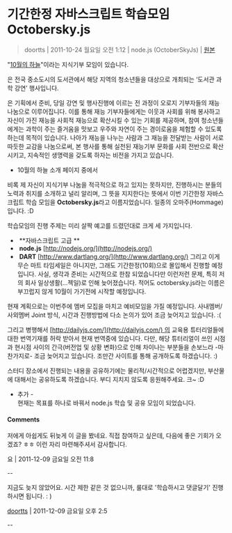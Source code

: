 기간한정 자바스크립트 학습모임 Octobersky.js
===
> doortts | 2011-10-24 월요일 오전 1:12 | node.js (OctoberSkyJs) | [원본](http://blog.doortts.com/205)

"[10월의 하늘](http://www.nanumlectures.org/ "[http://www.nanumlectures.org/]로 이동합니다.")"이라는 지식기부 모임이 있습니다.   





은 전국 중소도시의 도서관에서 해당 지역의 청소년들을 대상으로 개최되는 ‘도서관 과학 강연’ 행사입니다. 

은 기획에서 준비, 당일 강연 및 행사진행에 이르는 전 과정이 오로지 기부자들의 재능 나눔으로 이루어집니다. 이를 통해 재능 기부자들에게는 이웃과 사회를 위해 봉사하고 자신이 가진 재능을 사회적 재능으로 확산시킬 수 있는 기회를 제공하며, 참여 청소년들에게는 과학이 주는 즐거움을 맛보고 우주와 자연이 주는 경이로움을 체험할 수 있도록 하는데 목적이 있습니다. 나아가 재능을 나누는 사람과 그 재능을 전달받는 사람이 서로 따듯한 교감을 나눔으로써, 본 행사를 통해 실천된 재능기부 문화를 사회 전반으로 확산시키고, 지속적인 생명력을 갖도록 하자는 비전을 가지고 있습니다.   

- 10월의 하늘 소개 페이지 중에서 



비록 제 자신이 지식기부 나눔을 적극적으로 하고 있지는 못하지만, 진행하시는 분들의 노력과 취지를 소개하고 널리 알리며, 그 뜻을 지지한다는 뜻에서 이번 기간한정 자바스크립트 학습 모임을 **Octobersky.js**라고 이름지었습니다. 일종의 오마주(Hommage)입니다. :D  

학습모임의 진행 주제는 미리 살짝 예고를 드렸던대로 크게 세 가지입니다.  

-  **자바스크립트 고급 **  
-  **node.js** [http://nodejs.org/](http://nodejs.org/)  
-  **DART** [http://www.dartlang.org/](http://www.dartlang.org/) 그리고 이게 무슨 마트 타임세일은 아니지만, 그래도 기간한정(10회)으로 몰입해서 진행할 예정입니다. 사실, 생각과 준비는 시간적으로 한참 되었습니다만 이런저런 문제, 특히 저의 회사 일상생활(...젝일)로 인해 늦어졌습니다. 적어도 octobersky.js라는 이름은 부끄럽지 않게 10월이 가기전에 시작할 예정입니다.  

현재 계획으로는 이번주에 멤버 모집을 마치고 예비모임을 가질 예정입니다. 사내멤버/사외멤버 Joint 방식, 시간과 진행방법에 다소 논의가 있어 조금 늦어지고 있습니다. :(  

그리고 병행해서 [http://dailyjs.com/](http://dailyjs.com/) 의 교육용 튜터리얼들에 대한 번역기재를 허락 받아서 현재 번역중에 있습니다. 다만, 해당 튜터리얼이 쓰인 시점과 현시점 사이의 간극(버전업 및 상황 변화)으로 인해 차이나는 부분들을 손보느라 -마찬가지로- 조금 늦어지고 있습니다. 조만간 사이트를 통해 공개하도록 하겠습니다. :)  

스터디 장소에서 진행되는 내용을 공유하기에는 물리적/시간적으로 어렵겠지만, 부산물에 대해서는 공유하도록 하겠습니다. 부디 지치지 않도록 응원해주세요. 크~ :D  

- 추가 -  
현재는 목표를 하나로 바꿔서 node.js 학습 및 공유 모임이 되었습니다.

#### Comments

저에게 아쉽게도 뒤늦게 이 글을 봤네요. 직접 참여하고 싶은데, 다음에 좋은 기회가 오겠죠? ㅎㅎ
이런 자리 마련해주셔서 감사합니다.

 요 | 2011-12-09 금요일 오전 11:8

--

지금도 늦지 않았어요. 시간 제한 같은 것 없으니까, 룰대로 '학습하시고 댓글달기' 진행하시면 됩니다. : )

 [doortts](http://blog.doortts.com) | 2011-12-09 금요일 오후 2:5

--
